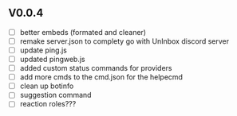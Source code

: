 ## V0.0.4

- [ ] better embeds (formated and cleaner)
- [ ] remake server.json to complety go with UnInbox discord server
- [ ] update ping.js 
- [ ] updated pingweb.js
- [ ] added custom status commands for providers
- [ ] add more cmds to the cmd.json for the helpecmd
- [ ] clean up botinfo
- [ ] suggestion command
- [ ] reaction roles???
